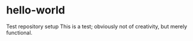 # hello-world
Test repository setup
This is a test; obviously not of creativity, but merely functional.

